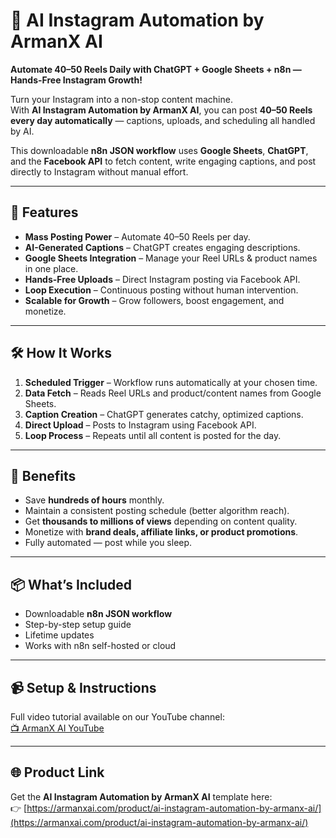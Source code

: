 # 🚀 AI Instagram Automation by ArmanX AI

**Automate 40–50 Reels Daily with ChatGPT + Google Sheets + n8n — Hands-Free Instagram Growth!**

Turn your Instagram into a non-stop content machine.  
With **AI Instagram Automation by ArmanX AI**, you can post **40–50 Reels every day automatically** — captions, uploads, and scheduling all handled by AI.

This downloadable **n8n JSON workflow** uses **Google Sheets**, **ChatGPT**, and the **Facebook API** to fetch content, write engaging captions, and post directly to Instagram without manual effort.

---

## 📌 Features

- **Mass Posting Power** – Automate 40–50 Reels per day.
- **AI-Generated Captions** – ChatGPT creates engaging descriptions.
- **Google Sheets Integration** – Manage your Reel URLs & product names in one place.
- **Hands-Free Uploads** – Direct Instagram posting via Facebook API.
- **Loop Execution** – Continuous posting without human intervention.
- **Scalable for Growth** – Grow followers, boost engagement, and monetize.

---

## 🛠 How It Works

1. **Scheduled Trigger** – Workflow runs automatically at your chosen time.
2. **Data Fetch** – Reads Reel URLs and product/content names from Google Sheets.
3. **Caption Creation** – ChatGPT generates catchy, optimized captions.
4. **Direct Upload** – Posts to Instagram using Facebook API.
5. **Loop Process** – Repeats until all content is posted for the day.

---

## 🎯 Benefits

- Save **hundreds of hours** monthly.
- Maintain a consistent posting schedule (better algorithm reach).
- Get **thousands to millions of views** depending on content quality.
- Monetize with **brand deals, affiliate links, or product promotions**.
- Fully automated — post while you sleep.

---

## 📦 What’s Included

- Downloadable **n8n JSON workflow**
- Step-by-step setup guide
- Lifetime updates
- Works with n8n self-hosted or cloud

---

## 📹 Setup & Instructions

Full video tutorial available on our YouTube channel:  
[📺 ArmanX AI YouTube](https://www.youtube.com/@ArmanX_AI)

---

## 🌐 Product Link

Get the **AI Instagram Automation by ArmanX AI** template here:  
👉 [https://armanxai.com/product/ai-instagram-automation-by-armanx-ai/](https://armanxai.com/product/ai-instagram-automation-by-armanx-ai/)

